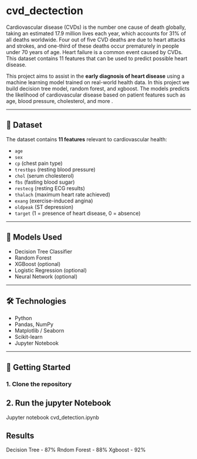 # cvd_dectection

Cardiovascular disease (CVDs) is the number one cause of death globally, taking an estimated 17.9 million lives each year, which accounts for 31% of all deaths worldwide. Four out of five CVD deaths are due to heart attacks and strokes, and one-third of these deaths occur prematurely in people under 70 years of age. Heart failure is a common event caused by CVDs.
This dataset contains 11 features that can be used to predict possible heart disease.

This project aims to assist in the **early diagnosis of heart disease** using a machine learning model trained on real-world health data. In this project we build decision tree model, random forest, and xgboost. The models predicts the likelihood of cardiovascular disease based on patient features such as age, blood pressure, cholesterol, and more .

---

## 📂 Dataset

The dataset contains **11 features** relevant to cardiovascular health:

- `age`
- `sex`
- `cp` (chest pain type)
- `trestbps` (resting blood pressure)
- `chol` (serum cholesterol)
- `fbs` (fasting blood sugar)
- `restecg` (resting ECG results)
- `thalach` (maximum heart rate achieved)
- `exang` (exercise-induced angina)
- `oldpeak` (ST depression)
- `target` (1 = presence of heart disease, 0 = absence)

---

## 🧠 Models Used

- Decision Tree Classifier
- Random Forest
- XGBoost (optional)
- Logistic Regression (optional)
- Neural Network (optional)

---

## 🛠️ Technologies

- Python
- Pandas, NumPy
- Matplotlib / Seaborn
- Scikit-learn
- Jupyter Notebook

---

## 🚀 Getting Started

### 1. Clone the repository



## 2. Run the jupyter Notebook

Jupyter notebook cvd_detection.ipynb

## Results

Decision Tree - 87%
Rndom Forest - 88%
Xgboost - 92%

